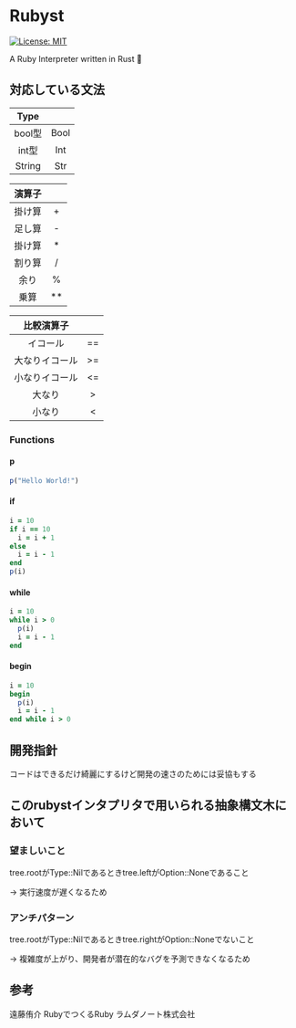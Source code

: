 # Rubyst
[![License: MIT](https://img.shields.io/badge/License-MIT-yellow.svg)](https://opensource.org/licenses/MIT)

A Ruby Interpreter written in Rust 🦄

## 対応している文法

| Type ||
| :---:  | :---:|
| bool型 | Bool | 
| int型  | Int  |
| String| Str |


|演算子||
| :---:  | :---:|
| 掛け算 | + | 
| 足し算 | - |
| 掛け算 | * |
| 割り算 | / |
| 余り | % |
| 乗算 | ** |

|比較演算子||
| :---:  | :---:|
|イコール|==| 
|大なりイコール|>=|
|小なりイコール|<=|
|大なり|>|
|小なり|<|

### Functions
#### p

```ruby
p("Hello World!")
```

#### if

```ruby
i = 10
if i == 10
  i = i + 1
else
  i = i - 1
end
p(i)
```

#### while

```ruby
i = 10
while i > 0
  p(i)
  i = i - 1
end
```

#### begin

```ruby
i = 10
begin
  p(i)
  i = i - 1
end while i > 0
```


## 開発指針
コードはできるだけ綺麗にするけど開発の速さのためには妥協もする
## このrubystインタプリタで用いられる抽象構文木において

### 望ましいこと
tree.rootがType::Nilであるときtree.leftがOption::Noneであること

&rarr; 実行速度が遅くなるため

### アンチパターン
tree.rootがType::Nilであるときtree.rightがOption::Noneでないこと

&rarr; 複雑度が上がり、開発者が潜在的なバグを予測できなくなるため

## 参考
遠藤侑介 RubyでつくるRuby ラムダノート株式会社

